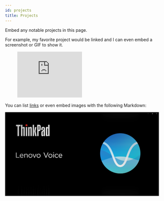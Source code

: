 ```yaml
---
id: projects
title: Projects
---
```


Embed any notable projects in this page.

For example, my favorite project would be linked and I can even embed
a screenshot or GIF to show it.

<figure class="video-container">
  <iframe src="https://drive.google.com/file/d/1Bfc58TB6mcB8Eh1lxaPLauBnMQahaH22/view?usp=sharing" frameborder="0" allowfullscreen width="50%"></iframe>
</figure>

You can list [links](https://drive.google.com/file/d/1Bfc58TB6mcB8Eh1lxaPLauBnMQahaH22/view?usp=sharing)
or even embed images with the following Markdown:

![Add alternate text for image](./assets/LenovoVoice.png)
